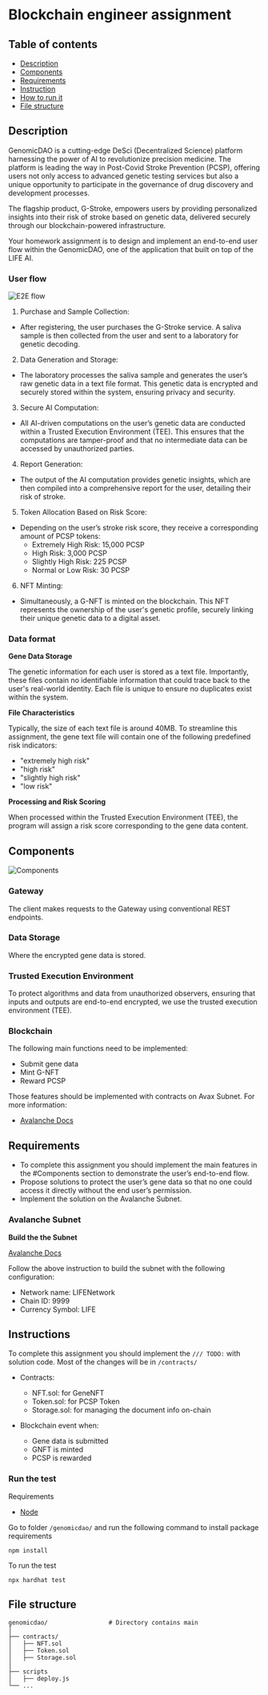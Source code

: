 # Blockchain engineer assignment

## Table of contents
* [Description](#description)
* [Components](#components)
* [Requirements](#requirements)
* [Instruction](#instruction)
* [How to run it](#how-to-run-it)
* [File structure](#file-structure)
 
## Description
GenomicDAO is a cutting-edge DeSci (Decentralized Science) platform harnessing the power of AI to revolutionize precision medicine. The platform is leading the way in Post-Covid Stroke Prevention (PCSP), offering users not only access to advanced genetic testing services but also a unique opportunity to participate in the governance of drug discovery and development processes.

The flagship product, G-Stroke, empowers users by providing personalized insights into their risk of stroke based on genetic data, delivered securely through our blockchain-powered infrastructure.

Your homework assignment is to design and implement an end-to-end user flow within the GenomicDAO, one of the application that built on top of the LIFE AI.

### User flow
![E2E flow](./images/end-user-flow.jpg?raw=true "e2e flow")

1. Purchase and Sample Collection:
- After registering, the user purchases the G-Stroke service. A saliva sample is then collected from the user and sent to a laboratory for genetic decoding. 
2. Data Generation and Storage:
- The laboratory processes the saliva sample and generates the user’s raw genetic data in a text file format. This genetic data is encrypted and securely stored within the system, ensuring privacy and security.
3. Secure AI Computation:
- All AI-driven computations on the user’s genetic data are conducted within a Trusted Execution Environment (TEE). This ensures that the computations are tamper-proof and that no intermediate data can be accessed by unauthorized parties.
4. Report Generation:
- The output of the AI computation provides genetic insights, which are then compiled into a comprehensive report for the user, detailing their risk of stroke.
5. Token Allocation Based on Risk Score:
- Depending on the user’s stroke risk score, they receive a corresponding amount of PCSP tokens:
	- Extremely High Risk: 15,000 PCSP
 	- High Risk: 3,000 PCSP
  - Slightly High Risk: 225 PCSP
  - Normal or Low Risk: 30 PCSP
6. NFT Minting:
- Simultaneously, a G-NFT is minted on the blockchain. This NFT represents the ownership of the user's genetic profile, securely linking their unique genetic data to a digital asset.

### Data format
**Gene Data Storage**

The genetic information for each user is stored as a text file. Importantly, these files contain no identifiable information that could trace back to the user's real-world identity. Each file is unique to ensure no duplicates exist within the system.

**File Characteristics**

Typically, the size of each text file is around 40MB. To streamline this assignment, the gene text file will contain one of the following predefined risk indicators:
- "extremely high risk"
- "high risk"
- "slightly high risk"
- "low risk"

**Processing and Risk Scoring**

When processed within the Trusted Execution Environment (TEE), the program will assign a risk score corresponding to the gene data content.

## Components

![Components](./images/components.jpg?raw=true "Components")

### Gateway
The client makes requests to the Gateway using conventional REST endpoints.

### Data Storage
Where the encrypted gene data is stored.

### Trusted Execution Environment
To protect algorithms and data from unauthorized observers, ensuring that inputs and outputs are end-to-end encrypted, we use the trusted execution environment (TEE).

### Blockchain
The following main functions need to be implemented:
- Submit gene data
- Mint G-NFT
- Reward PCSP

Those features should be implemented with contracts on Avax Subnet. For more information:
- [Avalanche Docs](https://docs.avax.network/build/subnet/hello-subnet)

## Requirements
- To complete this assignment you should implement the main features in the #Components section to demonstrate the user’s end-to-end flow.
- Propose solutions to protect the user’s gene data so that no one could access it directly without the end user’s permission.
- Implement the solution on the Avalanche Subnet.

### Avalanche Subnet

**Build the the Subnet**

[Avalanche Docs](https://docs.avax.network/build/subnet/hello-subnet)

Follow the above instruction to build the subnet with the following configuration:
- Network name: LIFENetwork
- Chain ID: 9999
- Currency Symbol: LIFE

## Instructions
To complete this assignment you should implement the `/// TODO:` with solution code. Most of the changes will be in `/contracts/`

- Contracts:
    - NFT.sol: for GeneNFT
    - Token.sol: for PCSP Token
    - Storage.sol: for managing the document info on-chain

- Blockchain event when:
   - Gene data is submitted
   - GNFT is minted
   - PCSP is rewarded

### Run the test
Requirements
- [Node](https://nodejs.org/en)

Go to folder `/genomicdao/` and run the following command to install package requirements
```
npm install
```

To run the test
```
npx hardhat test
```

## File structure
```
genomicdao/                 # Directory contains main
│   
├── contracts/                          
│   ├── NFT.sol
│   ├── Token.sol
│   ├── Storage.sol
│   
├── scripts
│   ├── deploy.js
└── ...
```

